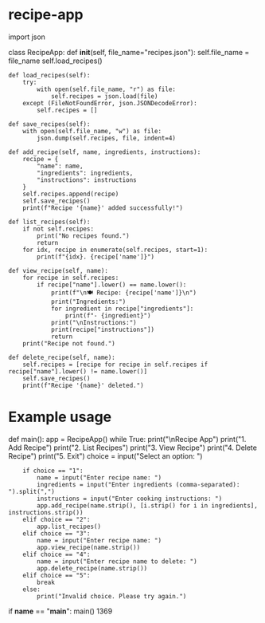 # recipe-app
import json

class RecipeApp:
    def __init__(self, file_name="recipes.json"):
        self.file_name = file_name
        self.load_recipes()

    def load_recipes(self):
        try:
            with open(self.file_name, "r") as file:
                self.recipes = json.load(file)
        except (FileNotFoundError, json.JSONDecodeError):
            self.recipes = []

    def save_recipes(self):
        with open(self.file_name, "w") as file:
            json.dump(self.recipes, file, indent=4)

    def add_recipe(self, name, ingredients, instructions):
        recipe = {
            "name": name,
            "ingredients": ingredients,
            "instructions": instructions
        }
        self.recipes.append(recipe)
        self.save_recipes()
        print(f"Recipe '{name}' added successfully!")

    def list_recipes(self):
        if not self.recipes:
            print("No recipes found.")
            return
        for idx, recipe in enumerate(self.recipes, start=1):
            print(f"{idx}. {recipe['name']}")

    def view_recipe(self, name):
        for recipe in self.recipes:
            if recipe["name"].lower() == name.lower():
                print(f"\n🍽 Recipe: {recipe['name']}\n")
                print("Ingredients:")
                for ingredient in recipe["ingredients"]:
                    print(f"- {ingredient}")
                print("\nInstructions:")
                print(recipe["instructions"])
                return
        print("Recipe not found.")

    def delete_recipe(self, name):
        self.recipes = [recipe for recipe in self.recipes if recipe["name"].lower() != name.lower()]
        self.save_recipes()
        print(f"Recipe '{name}' deleted.")

# Example usage
def main():
    app = RecipeApp()
    while True:
        print("\nRecipe App")
        print("1. Add Recipe")
        print("2. List Recipes")
        print("3. View Recipe")
        print("4. Delete Recipe")
        print("5. Exit")
        choice = input("Select an option: ")
        
        if choice == "1":
            name = input("Enter recipe name: ")
            ingredients = input("Enter ingredients (comma-separated): ").split(",")
            instructions = input("Enter cooking instructions: ")
            app.add_recipe(name.strip(), [i.strip() for i in ingredients], instructions.strip())
        elif choice == "2":
            app.list_recipes()
        elif choice == "3":
            name = input("Enter recipe name: ")
            app.view_recipe(name.strip())
        elif choice == "4":
            name = input("Enter recipe name to delete: ")
            app.delete_recipe(name.strip())
        elif choice == "5":
            break
        else:
            print("Invalid choice. Please try again.")

if __name__ == "__main__":
    main()
1369
